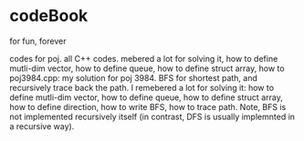 # codeBook
for fun, forever

codes for poj. all C++ codes.
mebered a lot for solving it, how to define mutli-dim vector, how to define queue, how to define struct array, how to 
poj3984.cpp: my solution for poj 3984. BFS for shortest path, and recursively trace back the path. I remebered a lot for solving it: how to define mutli-dim vector, how to define queue, how to define struct array, how to define direction, how to write BFS, how to trace path. Note, BFS is not implemented recursively itself (in contrast, DFS is usually implemnted in a recursive way).
